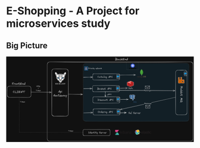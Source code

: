 # E-Shopping - A Project for microservices study

## Big Picture

![image](./docs/BigPicture/big-picture.png)
